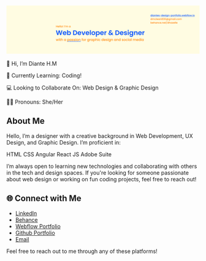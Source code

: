 ![image alt](https://github.com/Diante830/Diante830/blob/0d8c201bcc76c16b69db32a200512348d7cc4fae/DianteBanner.png)

👋 Hi, I’m Diante H.M

🌱 Currently Learning: Coding!

💻 Looking to Collaborate On: Web Design & Graphic Design 

👍🏾 Pronouns: She/Her

## About Me
Hello, I’m a designer with a creative background in Web Development, UX Design, and Graphic Design. I’m proficient in:

HTML
CSS
Angular
React JS
Adobe Suite

I’m always open to learning new technologies and collaborating with others in the tech and design spaces. If you're looking for someone passionate about web design or working on fun coding projects, feel free to reach out!

## 🌐 Connect with Me

- [LinkedIn](https://linkedin.com/in/diante-hazelle-mclean-51916b221)  
- [Behance](https://www.behance.net/dhazelle)  
- [Webflow Portfolio](https://diantes-design-portfolio.webflow.io/)
- [Github Portfolio](https://diante830.github.io/DiantesDigitalPortfolio-/index.html)
- [Email](mailto:dmclean830@gmail.com)

Feel free to reach out to me through any of these platforms!


<!---
Diante830/Diante830 is a ✨ special ✨ repository because its `README.md` (this file) appears on your GitHub profile.
You can click the Preview link to take a look at your changes.
--->
